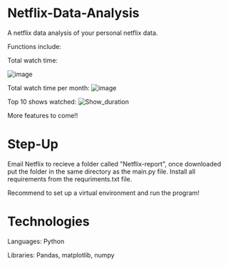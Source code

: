 # Netflix-Data-Analysis
A netflix data analysis of your personal netflix data. 

Functions include: 

Total watch time: 

![image](https://user-images.githubusercontent.com/103018029/211232535-34884712-cbe8-41b0-88fc-a5ce083ea775.png)

Total watch time per month: 
![image](https://user-images.githubusercontent.com/103018029/211232589-d0b16a12-10f8-4ab9-86e4-fdcb09fcb472.png)


Top 10 shows watched:
![Show_duration](https://user-images.githubusercontent.com/103018029/214418170-d43b32b3-4a4a-4c7e-9dcf-14770fdaca26.png)


More features to come!!

# Step-Up
Email Netflix to recieve a folder called "Netflix-report", once downloaded put the folder in the same directory as the main.py file. 
Install all requirements from the requriments.txt file. 

Recommend to set up a virtual environment and run the program!

# Technologies
Languages: Python 

Libraries: Pandas, matplotlib, numpy
